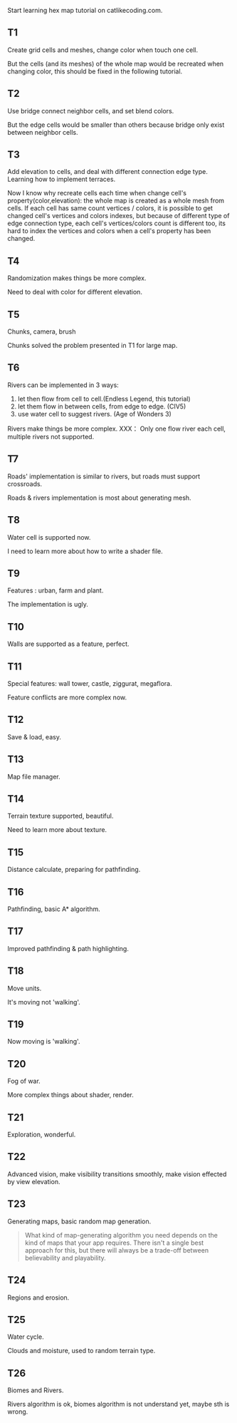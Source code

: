 Start learning hex map tutorial on catlikecoding.com.

## T1 ##
Create grid cells and meshes, change color when touch one cell.

But the cells (and its meshes) of the whole map would be recreated when changing color, this should be fixed in the following tutorial.

## T2 ##
Use bridge connect neighbor cells, and set blend colors.

But the edge cells would be smaller than others because bridge only exist between neighbor cells.

## T3 ##
Add elevation to cells, and deal with different connection edge type. Learning how to implement terraces.

Now I know why recreate cells each time when change cell's property(color,elevation): the whole map is created
as a whole mesh from cells. If each cell has same count vertices / colors, it is possible to get changed cell's
vertices and colors indexes, but because of different type of edge connection type, each cell's vertices/colors 
count is different too, its hard to index the vertices and colors when a cell's property has been changed.

## T4 ##
Randomization makes things be more complex.

Need to deal with color for different elevation.

## T5 ##
Chunks, camera, brush

Chunks solved the problem presented in T1 for large map.

## T6 ##
Rivers can be implemented in 3 ways:
1. let then flow from cell to cell.(Endless Legend, this tutorial)
2. let them flow in between cells, from edge to edge. (CIV5)
3. use water cell to suggest rivers. (Age of Wonders 3)

Rivers make things be more complex.
XXX： Only one flow river each cell, multiple rivers not supported.

## T7 ##
Roads' implementation is similar to rivers, but roads must support crossroads.

Roads & rivers implementation is most about generating mesh.

## T8 ##
Water cell is supported now.

I need to learn more about how to write a shader file.

## T9 ##
Features : urban, farm and plant.

The implementation is ugly.

## T10 ##
Walls are supported as a feature, perfect.

## T11 ##
Special features: wall tower, castle, ziggurat, megaflora.

Feature conflicts are more complex now.

## T12 ##
Save & load, easy.

## T13 ##
Map file manager.

## T14 ##
Terrain texture supported, beautiful.

Need to learn more about texture.

## T15 ##
Distance calculate, preparing for pathfinding.

## T16 ##
Pathfinding, basic A* algorithm.

## T17 ##
Improved pathfinding & path highlighting.

## T18 ##
Move units.

It's moving not 'walking'.

## T19 ##
Now moving is 'walking'.

## T20 ##
Fog of war.

More complex things about shader, render.

## T21 ##
Exploration, wonderful.

## T22 ##
Advanced vision, make visibility transitions smoothly, make vision effected by view elevation.

## T23 ##
Generating maps, basic random map generation.

> What kind of map-generating algorithm you need depends on the kind of maps that your app requires. There isn't a single best approach for this, but there will always be a trade-off between believability and playability.

## T24 ##
Regions and erosion.

## T25 ##
Water cycle.

Clouds and moisture, used to random terrain type.

## T26 ##
Biomes and Rivers.

Rivers algorithm is ok, biomes algorithm is not understand yet, maybe sth is wrong.
